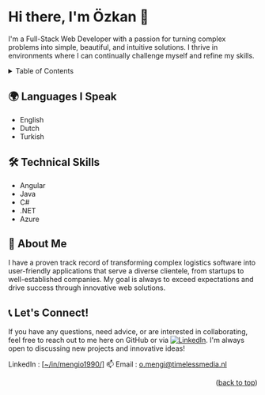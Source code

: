 <a name="readme-top"></a>

# Hi there, I'm Özkan :wave:

I'm a Full-Stack Web Developer with a passion for turning complex problems into simple, beautiful, and intuitive solutions. I thrive in environments where I can continually challenge myself and refine my skills.

<details>
  <summary>Table of Contents</summary>
  <ol>
    <li>
      <a href="#about-me">About me</a>
    </li>
    <li>
      <a href="#languages">Languages</a>
    </li>
    <li>
      <a href="#technical-skills">Technical Skills</a>
    </li>
    <li><a href="#contact">Contact</a></li>
  </ol>
</details>

## :earth_africa: Languages I Speak
- English
- Dutch
- Turkish

## :hammer_and_wrench: Technical Skills
- Angular
- Java
- C#
- .NET
- Azure

## :telescope:	About Me
I have a proven track record of transforming complex logistics software into user-friendly applications that serve a diverse clientele, from startups to well-established companies. My goal is always to exceed expectations and drive success through innovative web solutions.

## :telephone_receiver: Let's Connect!
If you have any questions, need advice, or are interested in collaborating, feel free to reach out to me here on GitHub or via [![LinkedIn][linkedin-shield]][linkedin-url]. I'm always open to discussing new projects and innovative ideas!

LinkedIn : [[~/in/mengio1990/][linkedin-url]]
:mailbox: Email : o.mengi@timelessmedia.nl

<p align="right">(<a href="#readme-top">back to top</a>)</p>

<!-- MARKDOWN LINKS & IMAGES -->
<!-- https://www.markdownguide.org/basic-syntax/#reference-style-links -->
[linkedin-shield]: https://img.shields.io/badge/-LinkedIn-black.svg?style=for-the-badge&logo=linkedin&colorB=555
[linkedin-url]: https://www.linkedin.com/in/mengio1990

<!-- emoji-cheat-sheet -->
<!-- https://github.com/ikatyang/emoji-cheat-sheet/blob/master/README.md -->
